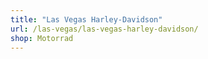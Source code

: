 ```yaml
---
title: "Las Vegas Harley-Davidson"
url: /las-vegas/las-vegas-harley-davidson/
shop: Motorrad
---
```

